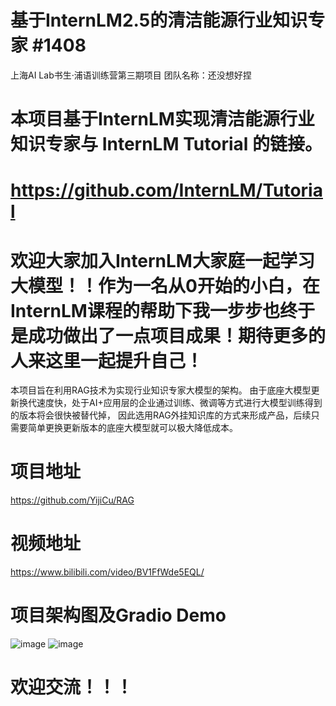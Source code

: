 # 基于InternLM2.5的清洁能源行业知识专家 #1408
上海AI Lab书生·浦语训练营第三期项目
团队名称：还没想好捏

# 本项目基于InternLM实现清洁能源行业知识专家与 InternLM Tutorial 的链接。
# https://github.com/InternLM/Tutorial
# 欢迎大家加入InternLM大家庭一起学习大模型！！作为一名从0开始的小白，在InternLM课程的帮助下我一步步也终于是成功做出了一点项目成果！期待更多的人来这里一起提升自己！


本项目旨在利用RAG技术为实现行业知识专家大模型的架构。
由于底座大模型更新换代速度快，处于AI+应用层的企业通过训练、微调等方式进行大模型训练得到的版本将会很快被替代掉，
因此选用RAG外挂知识库的方式来形成产品，后续只需要简单更换更新版本的底座大模型就可以极大降低成本。

# 项目地址
https://github.com/YijiCu/RAG

# 视频地址
https://www.bilibili.com/video/BV1FfWde5EQL/

# 项目架构图及Gradio Demo
![image](https://github.com/YijiCu/RAG/blob/main/InternLM%E6%A6%82%E5%BF%B5%E5%9B%BE.png)
![image](https://github.com/YijiCu/RAG/blob/main/%E5%9B%BE%E7%89%871.png)

# 欢迎交流！！！

